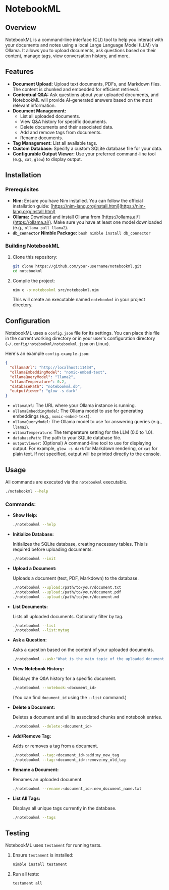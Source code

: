 # NotebookML

## Overview

NotebookML is a command-line interface (CLI) tool to help you interact
with your documents and notes using a local Large Language Model (LLM) via
Ollama. It allows you to upload documents, ask questions based on their
content, manage tags, view conversation history, and more.

## Features

- **Document Upload:** Upload text documents, PDFs, and Markdown files. The
  content is chunked and embedded for efficient retrieval.
- **Contextual Q&A:** Ask questions about your uploaded documents, and
  NotebookML will provide AI-generated answers based on the most relevant
  information.
- **Document Management:**
    - List all uploaded documents.
    - View Q&A history for specific documents.
    - Delete documents and their associated data.
    - Add and remove tags from documents.
    - Rename documents.
- **Tag Management:** List all available tags.
- **Custom Database:** Specify a custom SQLite database file for your data.
- **Configurable Output Viewer:** Use your preferred command-line tool (e.g.,
  `cat`, `glow`) to display output.

## Installation

### Prerequisites

- **Nim:** Ensure you have Nim installed. You can follow the official
  installation guide:
  [https://nim-lang.org/install.html](https://nim-lang.org/install.html)
- **Ollama:** Download and install Ollama from
  [https://ollama.ai/](https://ollama.ai/). Make sure you have at least one
  model downloaded (e.g., `ollama pull llama2`).
- **`db_connector` Nimble Package:** ```bash nimble install db_connector ```

### Building NotebookML

1. Clone this repository:

   ```bash
   git clone https://github.com/your-username/notebookml.git
   cd notebookml
   ```
   
3. Compile the project:

   ```bash
   nim c -o:notebookml src/notebookml.nim
   ```
   
   This will create an executable named `notebookml` in your project directory.

## Configuration

NotebookML uses a `config.json` file for its settings. You can place this file
in the current working directory or in your user's configuration directory
(`~/.config/notebookml/notebookml.json` on Linux).

Here's an example `config-example.json`:

```json
{
  "ollamaUrl": "http://localhost:11434",
  "ollamaEmbeddingModel": "nomic-embed-text",
  "ollamaQueryModel": "llama2",
  "ollamaTemperature": 0.2,
  "databasePath": "notebookml.db",
  "outputViewer": "glow -s dark"
}
```

- `ollamaUrl`: The URL where your Ollama instance is running.
- `ollamaEmbeddingModel`: The Ollama model to use for generating embeddings
  (e.g., `nomic-embed-text`).
- `ollamaQueryModel`: The Ollama model to use for answering queries (e.g.,
  `llama2`).
- `ollamaTemperature`: The temperature setting for the LLM (0.0 to 1.0).
- `databasePath`: The path to your SQLite database file.
- `outputViewer`: (Optional) A command-line tool to use for displaying output.
  For example, `glow -s dark` for Markdown rendering, or `cat` for plain text.
  If not specified, output will be printed directly to the console.

## Usage

All commands are executed via the `notebookml` executable.

```bash
./notebookml --help
```

### Commands:

-   **Show Help:**

    ```bash
    ./notebookml --help
    ```

-   **Initialize Database:**

    Initializes the SQLite database, creating necessary tables. This is
    required before uploading documents.

    ```bash
    ./notebookml --init
    ```

-   **Upload a Document:**

    Uploads a document (text, PDF, Markdown) to the database.

    ```bash
    ./notebookml --upload:/path/to/your/document.txt
    ./notebookml --upload:/path/to/your/document.pdf
    ./notebookml --upload:/path/to/your/document.md
    ```

-   **List Documents:**

    Lists all uploaded documents. Optionally filter by tag.

    ```bash
    ./notebookml --list
    ./notebookml --list:mytag
    ```

-   **Ask a Question:**

    Asks a question based on the content of your uploaded documents.

    ```bash
    ./notebookml --ask:"What is the main topic of the uploaded documents?"
    ```

-   **View Notebook History:**

    Displays the Q&A history for a specific document.

    ```bash
    ./notebookml --notebook:<document_id>
    ```
  
    (You can find `document_id` using the `--list` command.)

-   **Delete a Document:**

    Deletes a document and all its associated chunks and notebook entries.

    ```bash
    ./notebookml --delete:<document_id>
    ```

-   **Add/Remove Tag:**

    Adds or removes a tag from a document.

    ```bash
    ./notebookml --tag:<document_id>:add:my_new_tag
    ./notebookml --tag:<document_id>:remove:my_old_tag
    ```

-   **Rename a Document:**

    Renames an uploaded document.

    ```bash
    ./notebookml --rename:<document_id>:new_document_name.txt
    ```

-   **List All Tags:**

    Displays all unique tags currently in the database.

    ```bash
    ./notebookml --tags
    ```

## Testing

NotebookML uses `testament` for running tests.

1.  Ensure `testament` is installed:

    ```bash
    nimble install testament
    ```
3.  Run all tests:

    ```bash
    testament all
    ```
